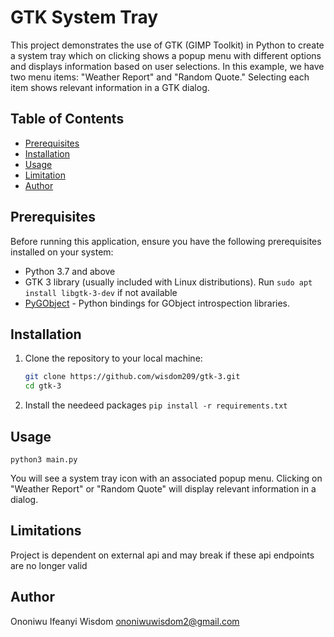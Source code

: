 # GTK System Tray

This project demonstrates the use of GTK (GIMP Toolkit) in Python to create a system tray which on clicking shows a popup menu with different options and displays information based on user selections. In this example, we have two menu items: "Weather Report" and "Random Quote." Selecting each item shows relevant information in a GTK dialog.

## Table of Contents

- [Prerequisites](#prerequisites)
- [Installation](#installation)
- [Usage](#usage)
- [Limitation](#Limitations)
- [Author](#Author)

## Prerequisites

Before running this application, ensure you have the following prerequisites installed on your system:

- Python 3.7 and above
- GTK 3 library (usually included with Linux distributions). Run `sudo apt install libgtk-3-dev` if not available
- [PyGObject](https://pygobject.readthedocs.io/) - Python bindings for GObject introspection libraries.


## Installation

1. Clone the repository to your local machine:

   ```bash
   git clone https://github.com/wisdom209/gtk-3.git
   cd gtk-3
2. Install the needeed packages
`pip install -r requirements.txt`


## Usage
`python3 main.py`

You will see a system tray icon with an associated popup menu. Clicking on "Weather Report" or "Random Quote" will display relevant information in a dialog.


## Limitations
Project is dependent on external api and may break if these api endpoints are no longer valid

## Author
Ononiwu Ifeanyi Wisdom <ononiwuwisdom2@gmail.com> 
